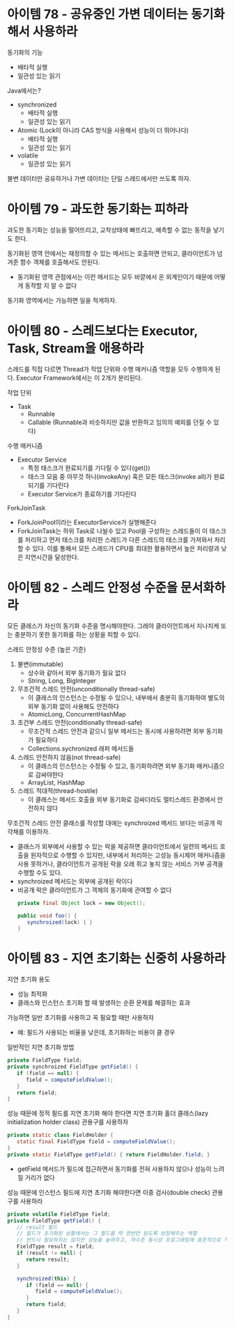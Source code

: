 # 아이템 78 - 공유중인 가변 데이터는 동기화해서 사용하라
동기화의 기능
- 배타적 실행
- 일관성 있는 읽기

Java에서는?
- synchronized
   - 배타적 실행
   - 일관성 있는 읽기
- Atomic (Lock이 아니라 CAS 방식을 사용해서 성능이 더 뛰어나다)
   - 배타적 실행
   - 일관성 있는 읽기
- volatile
   - 일관성 있는 읽기

불변 데이터만 공유하거나 가변 데이터는 단일 스레드에서만 쓰도록 하자. 

# 아이템 79 - 과도한 동기화는 피하라
과도한 동기화는 성능을 떨어뜨리고, 교착상태에 빠뜨리고, 예측할 수 없는 동작을 낳기도 한다.

동기화된 영역 안에서는 재정의할 수 있는 메서드는 호출하면 안되고, 클라이언트가 넘겨준 함수 객체를 호출해서도 안된다.
- 동기화된 영역 관점에서는 이런 메서드는 모두 바깥에서 온 외계인이기 때문에 어떻게 동작할 지 알 수 없다

동기화 영역에서는 가능하면 일을 적게하자.

# 아이템 80 - 스레드보다는 Executor, Task, Stream을 애용하라
스레드를 직접 다르면 Thread가 작업 단위와 수행 매커니즘 역할을 모두 수행하게 된다. Executor Framework에서는 이 2개가 분리된다. 

작업 단위
- Task
   - Runnable
   - Callable (Runnable과 비슷하지만 값을 반환하고 임의의 예외를 던질 수 있다)

수행 매커니즘
- Executor Service
   - 특정 태스크가 완료되기를 기다릴 수 있다(get())
   - 태스크 모음 중 아무것 하나(invokeAny) 혹은 모든 태스크(invoke all)가 완료되기를 기다린다
   - Executor Service가 종료하기를 기다린다

ForkJoinTask
- ForkJoinPool이라는 ExecutorService가 실행해준다
- ForkJoinTask는 하위 Task로 나뉠수 있고 Pool을 구성하는 스레드들이 이 태스크를 처리하고 먼저 태스크를 처리한 스레드가 다른 스레드의 태스크를 가져와서 처리할 수 있다. 이를 통해서 모든 스레드가 CPU를 최대한 활용하면서 높은 처리량과 낮은 지연시간을 달성한다. 

# 아이템 82 - 스레드 안정성 수준을 문서화하라
모든 클래스가 자신의 동기화 수준을 명시해야한다. 그래야 클라이언트에서 지나치케 또는 충분하기 못한 동기화를 하는 상황을 피할 수 있다.

스레드 안정성 수준 (높은 기준)
1. 불변(immutable)
   - 상수와 같아서 외부 동기화가 필요 없다
   - String, Long, BigInteger
2. 무조건적 스레드 안전(unconditionally thread-safe)
   - 이 클래스의 인스턴스는 수정될 수 있으나, 내부에서 충분히 동기화하여 별도의 외부 동기화 없이 사용해도 안전하다
   - AtomicLong, ConcurrentHashMap
3. 조건부 스레드 안전(conditionally thread-safe)
   - 무조건적 스레드 안전과 같으니 일부 메서드는 동시에 사용하려면 외부 동기화가 필요하다
   - Collections.sychronized 래퍼 메서드들
4. 스레드 안전하지 않음(not thread-safe)
   - 이 클래스의 인스턴스는 수정될 수 있고, 동기화하려면 외부 동기화 매커니즘으로 감싸야한다
   - ArrayList, HashMap 
5. 스레드 적대적(thread-hostile)
   - 이 클래스는 메서드 호출을 외부 동기화로 감싸더라도 멀티스레드 환경에서 안전하지 않다

무조건적 스레드 안전 클래스를 작성할 대에는 synchroized 메서드 보다는 비공개 락 갹채를 이용하자.
   - 클래스가 외부에서 사용할 수 있는 락을 제공하면 클라이언트에서 일련의 메서드 호출을 원자적으로 수행할 수 있지만, 내부에서 처리하는 고성능 동시제어 매커니즘을 사용 못하거나, 클라이언트가 공개된 락을 오래 쥐고 놓지 않는 서비스 거부 공격을 수행할 수도 있다. 
   - synchroized 메서드는 외부에 공개된 락이다
   - 비공개 락은 클라이언트가 그 객체의 동기화에 관여할 수 없다
      ```java
      private final Object lock = new Object();

      public void foo() {
         synchroized(lock) { }
      }
      ```

# 아이템 83 - 지연 초기화는 신중히 사용하라
지연 초기화 용도
- 성능 최적화
- 클래스와 인스턴스 초기화 할 때 발생하는 순환 문제를 해결하는 효과

가능하면 일반 초기화를 사용하고 꼭 필요할 때만 사용하자
- 예: 필드가 사용되는 비율을 낮은데, 초기화하는 비용이 클 경우

일반적인 지연 초기화 방법
```java
private FieldType field;
private synchroized FieldType getField() {
   if (field == null) {
      field = computeFieldValue();
   }
   return field;
}
```

성능 때문에 정적 필드를 지연 초기화 해야 한다면 지연 초기화 홀더 클래스(lazy initialization holder class) 관용구를 사용하자
```java
private static class FieldHolder {
   static final FieldType field = computeFieldValue();
}
private static FieldType getField() { return FieldHolder.field; }
```
- getField 메서드가 필드에 접근하면서 동기화를 전혀 사용하지 않으나 성능이 느려질 거리가 없다

성능 때문에 인스턴스 필드에 지연 초기화 해야한다면 이중 검사(double check) 관용구를 사용하라
```java
private volatile FieldType field;
private FieldType getField() {
   // result 필드
   // 필드가 초기화된 상황에서는 그 필드를 딱 한번만 읽도록 보장해주는 역할
   // 반드시 필요하지는 않지만 성능을 높여주고, 저수준 동시성 프로그래밍에 표준적으로 적용되는 더 우아한 방식
   FieldType result = field;
   if (result != null) {
      return result;
   }

   synchroized(this) {
      if (field == null) {
         field = computeFieldValue();
      }
      return field;
   }
}
```